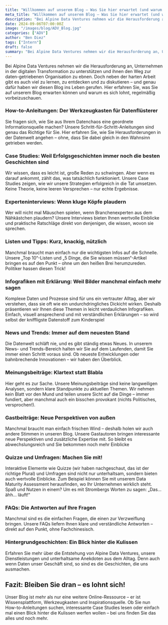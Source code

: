```yaml
---
title: "Willkommen auf unserem Blog – Was Sie hier erwartet (und warum es sich lohnt, zu bleiben)"
meta_title: "Willkommen auf unserem Blog – Was Sie hier erwartet (und warum es sich lohnt, zu bleiben)"
description: "Bei Alpine Data Ventures nehmen wir die Herausforderung an, Unternehmen in der digitalen Transformation zu unterstützen und ihnen den Weg zur daten-getriebenen Organisation zu ebnen. Doch neben der harten Arbeit gibt es auch viel zu lernen, zu entdecken und zu diskutieren – und genau dafür haben wir diesen Blog ins Leben gerufen."
date: 2024-09-06T07:00:00Z
image: "/images/blog/ADV_Blog.jpg"
categories: ["ADV"]
author: "Ben Diez"
tags: ["Intern"]
draft: false
summary: "Bei Alpine Data Ventures nehmen wir die Herausforderung an, Unternehmen in der digitalen Transformation zu unterstützen und ihnen den Weg zur daten-getriebenen Organisation zu ebnen. Hier erfahren Sie, was Sie auf unserem Blog erwarten können und warum es sich lohnt, regelmäßig vorbeizuschauen. "
---
```


Bei Alpine Data Ventures nehmen wir die Herausforderung an, Unternehmen in der digitalen Transformation zu unterstützen und ihnen den Weg zur daten-getriebenen Organisation zu ebnen. Doch neben der harten Arbeit gibt es auch viel zu lernen, zu entdecken und zu diskutieren – und genau dafür haben wir diesen Blog ins Leben gerufen. Hier erfahren Sie, was Sie auf unserem Blog erwarten können und warum es sich lohnt, regelmäßig vorbeizuschauen. 

### How-to-Anleitungen: Der Werkzeugkasten für Datenflüsterer 

Sie fragen sich, wie Sie aus Ihrem Datenchaos eine geordnete Informationsquelle machen? Unsere Schritt-für-Schritt-Anleitungen sind genau das Richtige für Sie. Hier erfahren Sie, wie Sie Herausforderungen in der Datenwelt angehen – ohne, dass Sie dabei gleich in den Wahnsinn getrieben werden.

### Case Studies: Weil Erfolgsgeschichten immer noch die besten Geschichten sind 

Wir wissen, dass es leicht ist, große Reden zu schwingen. Aber wenn es darauf ankommt, zählt das, was tatsächlich funktioniert. Unsere Case Studies zeigen, wie wir unsere Strategien erfolgreich in die Tat umsetzen. Keine Theorie, keine leeren Versprechen – nur echte Ergebnisse.

### Experteninterviews: Wenn kluge Köpfe plaudern 
Wer will nicht mal Mäuschen spielen, wenn Branchenexperten aus dem Nähkästchen plaudern? Unsere Interviews bieten Ihnen wertvolle Einblicke und praktische Ratschläge direkt von denjenigen, die wissen, wovon sie sprechen.

### Listen und Tipps: Kurz, knackig, nützlich
Manchmal braucht man einfach nur die wichtigsten Infos auf die Schnelle. Unsere „Top 10“-Listen und „5 Dinge, die Sie wissen müssen“-Artikel bringen es auf den Punkt – ohne um den heißen Brei herumzureden. Politiker hassen diesen Trick!

### Infografiken mit Erklärung: Weil Bilder manchmal einfach mehr sagen
Komplexe Daten und Prozesse sind für uns ein vertrauter Alltag, aber wir verstehen, dass sie oft wie ein undurchdringliches Dickicht wirken. Deshalb präsentieren wir Ihnen diese Themen in leicht verdaulichen Infografiken. Einfach, visuell ansprechend und mit verständlichen Erklärungen – so wird selbst der kniffligste Datenstoff zum Kinderspiel

### News und Trends: Immer auf dem neuesten Stand
Die Datenwelt schläft nie, und es gibt ständig etwas Neues. In unserem News- und Trends-Bereich halten wir Sie auf dem Laufenden, damit Sie immer einen Schritt voraus sind. Ob neueste Entwicklungen oder bahnbrechende Innovationen – wir haben den Überblick.

### Meinungsbeiträge: Klartext statt Blabla
Hier geht es zur Sache. Unsere Meinungsbeiträge sind keine langweiligen Analysen, sondern klare Standpunkte zu aktuellen Themen. Wir nehmen kein Blatt vor den Mund und teilen unsere Sicht auf die Dinge – immer fundiert, aber manchmal auch ein bisschen provokant (nichts Politisches, versprochen!).

### Gastbeiträge: Neue Perspektiven von außen
Manchmal braucht man einfach frischen Wind – deshalb holen wir auch andere Stimmen in unseren Blog. Unsere Gastautoren bringen interessante neue Perspektiven und zusätzliche Expertise mit. So bleibt es abwechslungsreich und Sie bekommen noch mehr Einblicke

### Quizze und Umfragen: Machen Sie mit!
Interaktive Elemente wie Quizze (wir haben nachgeschaut, das ist der richtige Plural) und Umfragen sind nicht nur unterhaltsam, sondern bieten auch wertvolle Einblicke. Zum Beispiel können Sie mit unserem Data Maturity Assessment herausfinden, wo Ihr Unternehmen wirklich steht. Spaß und Nutzen in einem? Um es mit Strombergs Worten zu sagen: „Das… ähh… läuft!“

### FAQs: Die Antworten auf Ihre Fragen
Manchmal sind es die einfachen Fragen, die einen zur Verzweiflung bringen. Unsere FAQs liefern Ihnen klare und verständliche Antworten – direkt auf den Punkt, ohne Fachchinesisch.

### Hintergrundgeschichten: Ein Blick hinter die Kulissen
Erfahren Sie mehr über die Entstehung von Alpine Data Ventures, unsere Dienstleistungen und unterhaltsame Anekdoten aus dem Alltag. Denn auch wenn Daten unser Geschäft sind, so sind es die Geschichten, die uns ausmachen. 

## Fazit: Bleiben Sie dran – es lohnt sich!
Unser Blog ist mehr als nur eine weitere Online-Ressource – er ist Wissensplattform, Werkzeugkasten und Inspirationsquelle. Ob Sie nun How-to-Anleitungen suchen, interessante Case Studies lesen oder einfach mal einen Blick hinter die Kulissen werfen wollen – bei uns finden Sie das alles und noch mehr.
